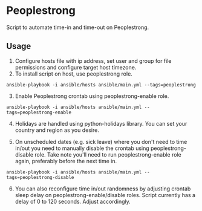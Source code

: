# Peoplestrong

Script to automate time-in and time-out on Peoplestrong.

## Usage

1. Configure hosts file with ip address, set user and group for file permissions and configure target host timezone. 
2. To install script on host, use peoplestrong role.

```
ansible-playbook -i ansible/hosts ansible/main.yml --tags=peoplestrong
```

3. Enable Peoplestrong crontab using peoplestrong-enable role.

```
ansible-playbook -i ansible/hosts ansible/main.yml --tags=peoplestrong-enable
```

4. Holidays are handled using python-holidays library. You can set your country and region as you desire. 

5. On unscheduled dates (e.g. sick leave) where you don't need to time in/out you need to manually disable the crontab using peoplestrong-disable role. Take note you'll need to run peoplestrong-enable role again, preferably before the next time in.

```
ansible-playbook -i ansible/hosts ansible/main.yml --tags=peoplestrong-disable
```

6. You can also reconfigure time in/out randomness by adjusting crontab sleep delay on peoplestrong-enable/disable roles. Script currently has a delay of 0 to 120 seconds. Adjust accordingly.

